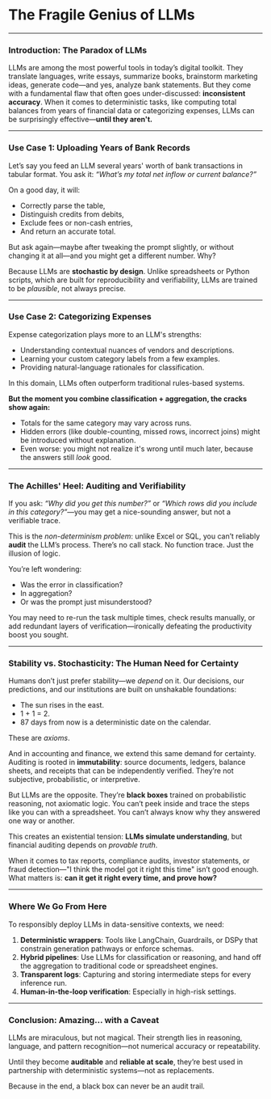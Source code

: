 # The Fragile Genius of LLMs

---

### Introduction: The Paradox of LLMs

LLMs are among the most powerful tools in today’s digital toolkit. They translate languages, write essays, summarize books, brainstorm marketing ideas, generate code—and yes, analyze bank statements. But they come with a fundamental flaw that often goes under-discussed: **inconsistent accuracy**. When it comes to deterministic tasks, like computing total balances from years of financial data or categorizing expenses, LLMs can be surprisingly effective—**until they aren't.**

---

### Use Case 1: Uploading Years of Bank Records

Let’s say you feed an LLM several years' worth of bank transactions in tabular format. You ask it: *“What’s my total net inflow or current balance?”*

On a good day, it will:
- Correctly parse the table,
- Distinguish credits from debits,
- Exclude fees or non-cash entries,
- And return an accurate total.

But ask again—maybe after tweaking the prompt slightly, or without changing it at all—and you might get a different number. Why?

Because LLMs are **stochastic by design**. Unlike spreadsheets or Python scripts, which are built for reproducibility and verifiability, LLMs are trained to be *plausible*, not always precise.

---

### Use Case 2: Categorizing Expenses

Expense categorization plays more to an LLM's strengths:
- Understanding contextual nuances of vendors and descriptions.
- Learning your custom category labels from a few examples.
- Providing natural-language rationales for classification.

In this domain, LLMs often outperform traditional rules-based systems.

**But the moment you combine classification + aggregation, the cracks show again:**
- Totals for the same category may vary across runs.
- Hidden errors (like double-counting, missed rows, incorrect joins) might be introduced without explanation.
- Even worse: you might not realize it's wrong until much later, because the answers still *look* good.

---

### The Achilles' Heel: Auditing and Verifiability

If you ask: *“Why did you get this number?”* or *“Which rows did you include in this category?”*—you may get a nice-sounding answer, but not a verifiable trace.

This is the *non-determinism problem*: unlike Excel or SQL, you can’t reliably **audit** the LLM’s process. There’s no call stack. No function trace. Just the illusion of logic.

You’re left wondering:
- Was the error in classification?
- In aggregation?
- Or was the prompt just misunderstood?

You may need to re-run the task multiple times, check results manually, or add redundant layers of verification—ironically defeating the productivity boost you sought.

---

### Stability vs. Stochasticity: The Human Need for Certainty

Humans don’t just prefer stability—we *depend* on it. Our decisions, our predictions, and our institutions are built on unshakable foundations:
- The sun rises in the east.
- 1 + 1 = 2.
- 87 days from now is a deterministic date on the calendar.

These are *axioms*.

And in accounting and finance, we extend this same demand for certainty. Auditing is rooted in **immutability**: source documents, ledgers, balance sheets, and receipts that can be independently verified. They’re not subjective, probabilistic, or interpretive.

But LLMs are the opposite. They’re **black boxes** trained on probabilistic reasoning, not axiomatic logic. You can’t peek inside and trace the steps like you can with a spreadsheet. You can’t always know why they answered one way or another.

This creates an existential tension: **LLMs simulate understanding**, but financial auditing depends on *provable truth*.

When it comes to tax reports, compliance audits, investor statements, or fraud detection—"I think the model got it right this time" isn’t good enough. What matters is: **can it get it right every time, and prove how?**

---

### Where We Go From Here

To responsibly deploy LLMs in data-sensitive contexts, we need:

1. **Deterministic wrappers**: Tools like LangChain, Guardrails, or DSPy that constrain generation pathways or enforce schemas.
2. **Hybrid pipelines**: Use LLMs for classification or reasoning, and hand off the aggregation to traditional code or spreadsheet engines.
3. **Transparent logs**: Capturing and storing intermediate steps for every inference run.
4. **Human-in-the-loop verification**: Especially in high-risk settings.

---

### Conclusion: Amazing… with a Caveat

LLMs are miraculous, but not magical. Their strength lies in reasoning, language, and pattern recognition—not numerical accuracy or repeatability.

Until they become **auditable** and **reliable at scale**, they’re best used in partnership with deterministic systems—not as replacements.

Because in the end, a black box can never be an audit trail.

